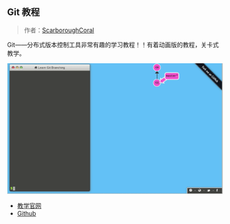 ## Git 教程
> 作者：[ScarboroughCoral](https://github.com/ScarboroughCoral)


Git——分布式版本控制工具非常有趣的学习教程！！有着动画版的教程，关卡式教学。

![git 教程](pics/git-guide.gif)

* [教学官网](https://learngitbranching.js.org/)
* [Github](https://github.com/pcottle/learnGitBranching)
